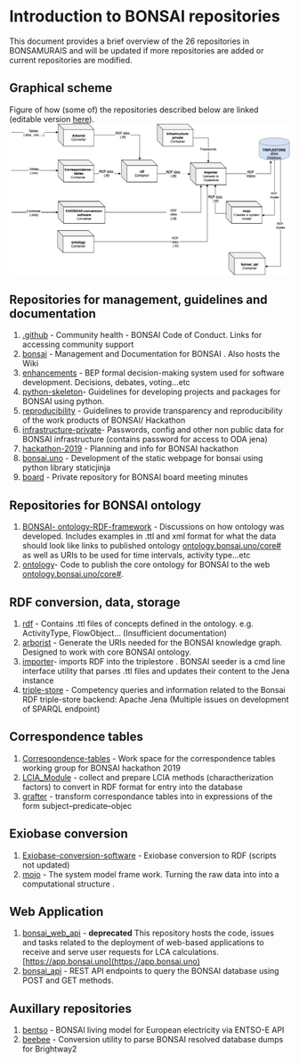 # Introduction to BONSAI repositories
This document provides a brief overview of the 26 repositories in BONSAMURAIS and will be updated if more repositories 
are added or current repositories are modified. 

## Graphical scheme
Figure of how (some of) the repositories described below are linked (editable version [here](https://github.com/BONSAMURAIS/bonsai/blob/master/Bonsai_git_scheme.drawio)).
![](https://github.com/BONSAMURAIS/bonsai/blob/master/Bonsai_git_scheme.png)

## Repositories for management, guidelines and documentation
1. [.github](https://github.com/BONSAMURAIS/.github) - Community health -  BONSAI Code of Conduct. Links for accessing community support
2. [bonsai](https://github.com/BONSAMURAIS/bonsai) - Management and Documentation for BONSAI . Also hosts the Wiki
3. [enhancements](https://github.com/BONSAMURAIS/enhancements) - BEP formal decision-making system used for software development. Decisions, debates, voting...etc
4. [python-skeleton](https://github.com/BONSAMURAIS/python-skeleton)- Guidelines for developing projects and packages for BONSAI using python.
5. [reproducibility](https://github.com/BONSAMURAIS/reproducibility) - Guidelines to provide transparency and reproducibility of the work products of BONSAI/ Hackathon
6. [infrastructure-private](https://github.com/BONSAMURAIS/infrastructure-private)- Passwords, config and other non public data for BONSAI infrastructure (contains password for access to ODA jena)
7. [hackathon-2019](https://github.com/BONSAMURAIS/hackathon-2019) - Planning and info for BONSAI hackathon
8. [bonsai.uno](https://github.com/BONSAMURAIS/bonsai.uno) - Development of the static webpage for bonsai using python library staticjinja
9. [board](https://github.com/BONSAMURAIS/board) - Private repository for BONSAI board meeting minutes

## Repositories for BONSAI ontology
1. [BONSAI- ontology-RDF-framework](https://github.com/BONSAMURAIS/BONSAI-ontology-RDF-framework) - Discussions on how ontology was developed. Includes examples in .ttl and xml format for what the data should look like
   links to published ontology [ontology.bonsai.uno/core#](ontology.bonsai.uno/core#) as well as URIs to be used for time intervals, activity type...etc
2. [ontology](https://github.com/BONSAMURAIS/ontology)- Code to publish the core ontology for BONSAI to the web [ontology.bonsai.uno/core#](ontology.bonsai.uno/core#).

## RDF conversion, data, storage
1. [rdf](https://github.com/BONSAMURAIS/rdf) - Contains .ttl files of concepts defined in the ontology. e.g. ActivityType, FlowObject... (Insufficient documentation)
2. [arborist](https://github.com/BONSAMURAIS/arborist) -  Generate the URIs needed for the BONSAI knowledge graph. Designed to work with core BONSAI ontology. 
3. [importer](https://github.com/BONSAMURAIS/importer)- imports RDF into the triplestore . BONSAI seeder is a cmd line interface utility that parses .ttl files and updates their content to the Jena instance 
4. [triple-store](https://github.com/BONSAMURAIS/triple-store) - Competency queries and information related to the Bonsai RDF triple-store backend: Apache Jena (Multiple issues on development of SPARQL endpoint)

## Correspondence tables
1. [Correspondence-tables](https://github.com/BONSAMURAIS/Correspondence-tables) - Work space for the correspondence tables working group for BONSAI hackathon 2019
2. [LCIA_Module](https://github.com/BONSAMURAIS/LCIA_Module) - collect and prepare LCIA methods (charactherization factors) to convert in RDF format for entry into the database
3. [grafter](https://github.com/BONSAMURAIS/grafter) - transform correspondance tables into in expressions of the form subject–predicate–objec

## Exiobase conversion
1. [Exiobase-conversion-software](https://github.com/BONSAMURAIS/Exiobase-conversion-software) - Exiobase conversion to RDF (scripts not updated)
2. [mojo](https://github.com/BONSAMURAIS/mojo) - The system model frame work. Turning the raw data into into a computational structure .

## Web Application
1. [bonsai_web_api](https://github.com/BONSAMURAIS/bonsai_web_api) - **deprecated** This repository hosts the code, issues and tasks related to the deployment of web-based applications to receive and serve user requests for LCA calculations. [https://app.bonsai.uno](https://app.bonsai.uno)
2. [bonsai_api](https://github.com/BONSAMURAIS/bonsai_api) - REST API endpoints to query the BONSAI database using POST and GET methods. 

## Auxillary repositories
1. [bentso](https://github.com/BONSAMURAIS/bentso) - BONSAI living model for European electricity via ENTSO-E API
2. [beebee](https://github.com/BONSAMURAIS/beebee) - Conversion utility to parse BONSAI resolved database dumps for Brightway2
